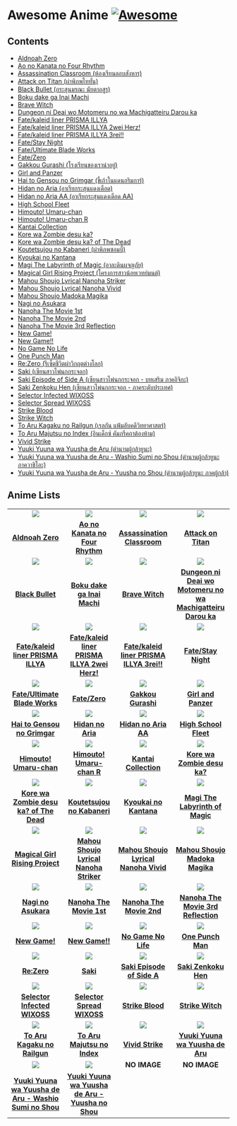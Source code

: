 # Awesome Anime [![Awesome](https://cdn.rawgit.com/sindresorhus/awesome/d7305f38d29fed78fa85652e3a63e154dd8e8829/media/badge.svg)](https://github.com/Weerapat1993/awesome-anime)

## Contents
* [Aldnoah Zero](https://www.google.com/search?q=Aldnoah+Zero)
* [Ao no Kanata no Four Rhythm](https://www.google.com/search?q=Ao+no+Kanata+no+Four+Rhythm)
* [Assassination Classroom (ห้องเรียนลอบสังหาร)](https://www.google.com/search?q=Assassination+Classroom)
* [Attack on Titan (ผ่าพิภพไททั่น)](https://www.google.com/search?q=Attack+on+Titan)
* [Black Bullet (กระสุนมรณะ นัยตาอสูร)](https://www.google.com/search?q=Black+Bullet)
* [Boku dake ga Inai Machi](https://www.google.com/search?q=Boku+dake+ga+Inai+Machi)
* [Brave Witch](https://www.google.com/search?q=Brave+Witch)
* [Dungeon ni Deai wo Motomeru no wa Machigatteiru Darou ka](https://www.google.com/search?q=Dungeon+ni+Deai+wo+Motomeru+no+wa+Machigatteiru+Darou+ka)
* [Fate/kaleid liner PRISMA ILLYA](https://www.google.com/search?q=Fate/kaleid+liner+PRISMA+ILLYA)
* [Fate/kaleid liner PRISMA ILLYA 2wei Herz!](https://www.google.com/search?q=Fate/kaleid+liner+PRISMA+ILLYA+2wei+Herz!)
* [Fate/kaleid liner PRISMA ILLYA 3rei!!](https://www.google.com/search?q=Fate/kaleid+liner+PRISMA+ILLYA+3rei!!)
* [Fate/Stay Night](https://www.google.com/search?q=Fate/Stay+Night)
* [Fate/Ultimate Blade Works](https://www.google.com/search?q=Fate/Ultimate+Blade+Works)
* [Fate/Zero](https://www.google.com/search?q=Fate/Zero)
* [Gakkou Gurashi (โรงเรียนของเราน่าอยู่)](https://www.google.com/search?q=Gakkou+Gurashi)
* [Girl and Panzer](https://www.google.com/search?q=Girl+and+Panzer)
* [Hai to Gensou no Grimgar (ขี้เถ้าในแดนกริมการ์)](https://www.google.com/search?q=Hai+to+Gensou+no+Grimgar)
* [Hidan no Aria (อาเรียกระสุนแดงเดือด)](https://www.google.com/search?q=Hidan+no+Aria)
* [Hidan no Aria AA (อาเรียกระสุนแดงเดือด AA)](https://www.google.com/search?q=Hidan+no+Aria+AA)
* [High School Fleet](https://www.google.com/search?q=High+School+Fleet)
* [Himouto! Umaru-chan](https://www.google.com/search?q=Himouto!+Umaru-chan)
* [Himouto! Umaru-chan R](https://www.google.com/search?q=Himouto!+Umaru-chan+R)
* [Kantai Collection](https://www.google.com/search?q=Kantai+Collection)
* [Kore wa Zombie desu ka?](https://www.google.com/search?q=Kore+wa+Zombie+desu+ka?)
* [Kore wa Zombie desu ka? of The Dead](https://www.google.com/search?q=Kore+wa+Zombie+desu+ka?+of+The+Dead)
* [Koutetsujou no Kabaneri (ผ่าพิภพซอมบี้)](https://www.google.com/search?q=Koutetsujou+no+Kabaneri)
* [Kyoukai no Kantana](https://www.google.com/search?q=Kyoukai+no+Kantana)
* [Magi The Labyrinth of Magic (อาละดินผจญภัย)](https://www.google.com/search?q=Magi+The+Labyrinth+of+Magic)
* [Magical Girl Rising Project (โครงการสาวน้อยเวทย์มนต์)](https://www.google.com/search?q=Magical+Girl+Rising+Project)
* [Mahou Shoujo Lyrical Nanoha Striker](https://www.google.com/search?q=Mahou+Shoujo+Lyrical+Nanoha+Striker)
* [Mahou Shoujo Lyrical Nanoha Vivid](https://www.google.com/search?q=Mahou+Shoujo+Lyrical+Nanoha+Vivid)
* [Mahou Shoujo Madoka Magika](https://www.google.com/search?q=Mahou+Shoujo+Madoka+Magika)
* [Nagi no Asukara](https://www.google.com/search?q=Nagi+no+Asukara)
* [Nanoha The Movie 1st](https://www.google.com/search?q=Nanoha+The+Movie+1st)
* [Nanoha The Movie 2nd](https://www.google.com/search?q=Nanoha+The+Movie+2nd)
* [Nanoha The Movie 3rd Reflection](https://www.google.com/search?q=Nanoha+The+Movie+3rd+Reflection)
* [New Game!](https://www.google.com/search?q=New+Game!)
* [New Game!!](https://www.google.com/search?q=New+Game!!)
* [No Game No Life](https://www.google.com/search?q=No+Game+No+Life)
* [One Punch Man](https://www.google.com/search?q=One+Punch+Man)
* [Re:Zero (รีเซ็ตชีวิตผ่าวิกฤตต่างโลก)](https://www.google.com/search?q=Re:Zero)
* [Saki (เซียนสาวไพ่นกกระจอก)](https://www.google.com/search?q=Saki)
* [Saki Episode of Side A (เซียนสาวไพ่นกกระจอก - บทเสริม ภาคอิจิกะ)](https://www.google.com/search?q=Saki+Episode+of+Side+A)
* [Saki Zenkoku Hen (เซียนสาวไพ่นกกระจอก - ภาคระดับประเทศ)](https://www.google.com/search?q=Saki+Zenkoku+Hen)
* [Selector Infected WIXOSS](https://www.google.com/search?q=Selector+Infected+WIXOSS)
* [Selector Spread WIXOSS](https://www.google.com/search?q=Selector+Spread+WIXOSS)
* [Strike Blood](https://www.google.com/search?q=Strike+Blood)
* [Strike Witch](https://www.google.com/search?q=Strike+Witch)
* [To Aru Kagaku no Railgun (เรลกัน แฟ้มลับคดีวิทยาศาสตร์)](https://www.google.com/search?q=To+Aru+Kagaku+no+Railgun)
* [To Aru Majutsu no Index (อินเด็กซ์ คัมภรีคถาต้องห้าม)](https://www.google.com/search?q=To+Aru+Majutsu+no+Index)
* [Vivid Strike](https://www.google.com/search?q=Vivid+Strike)
* [Yuuki Yuuna wa Yuusha de Aru (ตำนานผู้กล้ายูนะ)](https://www.google.com/search?q=Yuuki+Yuuna+wa+Yuusha+de+Aru)
* [Yuuki Yuuna wa Yuusha de Aru - Washio Sumi no Shou (ตำนานผู้กล้ายูนะ ภาควาชิโอะ)](https://www.google.com/search?q=Yuuki+Yuuna+wa+Yuusha+de+Aru+-+Washio+Sumi+no+Shou)
* [Yuuki Yuuna wa Yuusha de Aru - Yuusha no Shou (ตำนานผู้กล้ายูนะ ภาคผู้กล้า)](https://www.google.com/search?q=Yuuki+Yuuna+wa+Yuusha+de+Aru+-+Yuusha+no+Shou)


## Anime Lists

| | | | |
| :------: | :------: | :------: | :------: |
| [<img src="./src/assets/images/readme/aldnoah-zero.jpg" />](https://www.google.com/search?q=Aldnoah+Zero) | [<img src="./src/assets/images/readme/ao-no-kanata-no-four-rhythm.jpg" />](https://www.google.com/search?q=Ao+no+Kanata+no+Four+Rhythm) | [<img src="./src/assets/images/readme/assassination-classroom.jpg" />](https://www.google.com/search?q=Assassination+Classroom) | [<img src="./src/assets/images/readme/attack-on-titan.jpg" />](https://www.google.com/search?q=Attack+on+Titan) |
| [**Aldnoah Zero**](https://www.google.com/search?q=Aldnoah+Zero) | [**Ao no Kanata no Four Rhythm**](https://www.google.com/search?q=Ao+no+Kanata+no+Four+Rhythm) | [**Assassination Classroom**](https://www.google.com/search?q=Assassination+Classroom) | [**Attack on Titan**](https://www.google.com/search?q=Attack+on+Titan) |
| [<img src="./src/assets/images/readme/black-bullet.jpg" />](https://www.google.com/search?q=Black+Bullet) | [<img src="./src/assets/images/readme/boku-dake-ga-inai-machi.jpg" />](https://www.google.com/search?q=Boku+dake+ga+Inai+Machi) | [<img src="./src/assets/images/readme/brave-witch.jpg" />](https://www.google.com/search?q=Brave+Witch) | [<img src="./src/assets/images/readme/dungeon-ni-deai-wo-motomeru-no-wa-machigatteiru-darou-ka.jpg" />](https://www.google.com/search?q=Dungeon+ni+Deai+wo+Motomeru+no+wa+Machigatteiru+Darou+ka) |
| [**Black Bullet**](https://www.google.com/search?q=Black+Bullet) | [**Boku dake ga Inai Machi**](https://www.google.com/search?q=Boku+dake+ga+Inai+Machi) | [**Brave Witch**](https://www.google.com/search?q=Brave+Witch) | [**Dungeon ni Deai wo Motomeru no wa Machigatteiru Darou ka**](https://www.google.com/search?q=Dungeon+ni+Deai+wo+Motomeru+no+wa+Machigatteiru+Darou+ka) |
| [<img src="./src/assets/images/readme/fate-kaleid-liner-prisma-illya.jpg" />](https://www.google.com/search?q=Fate/kaleid+liner+PRISMA+ILLYA) | [<img src="./src/assets/images/readme/fate-kaleid-liner-prisma-illya-2wei-herz.jpg" />](https://www.google.com/search?q=Fate/kaleid+liner+PRISMA+ILLYA+2wei+Herz!) | [<img src="./src/assets/images/readme/fate-kaleid-liner-prisma-illya-3rei.jpg" />](https://www.google.com/search?q=Fate/kaleid+liner+PRISMA+ILLYA+3rei!!) | [<img src="./src/assets/images/readme/fate-stay-night.jpg" />](https://www.google.com/search?q=Fate/Stay+Night) |
| [**Fate/kaleid liner PRISMA ILLYA**](https://www.google.com/search?q=Fate/kaleid+liner+PRISMA+ILLYA) | [**Fate/kaleid liner PRISMA ILLYA 2wei Herz!**](https://www.google.com/search?q=Fate/kaleid+liner+PRISMA+ILLYA+2wei+Herz!) | [**Fate/kaleid liner PRISMA ILLYA 3rei!!**](https://www.google.com/search?q=Fate/kaleid+liner+PRISMA+ILLYA+3rei!!) | [**Fate/Stay Night**](https://www.google.com/search?q=Fate/Stay+Night) |
| [<img src="./src/assets/images/readme/fate-ultimate-blade-works.jpg" />](https://www.google.com/search?q=Fate/Ultimate+Blade+Works) | [<img src="./src/assets/images/readme/fate-zero.jpg" />](https://www.google.com/search?q=Fate/Zero) | [<img src="./src/assets/images/readme/gakkou-gurashi.jpg" />](https://www.google.com/search?q=Gakkou+Gurashi) | [<img src="./src/assets/images/readme/girl-and-panzer.jpg" />](https://www.google.com/search?q=Girl+and+Panzer) |
| [**Fate/Ultimate Blade Works**](https://www.google.com/search?q=Fate/Ultimate+Blade+Works) | [**Fate/Zero**](https://www.google.com/search?q=Fate/Zero) | [**Gakkou Gurashi**](https://www.google.com/search?q=Gakkou+Gurashi) | [**Girl and Panzer**](https://www.google.com/search?q=Girl+and+Panzer) |
| [<img src="./src/assets/images/readme/hai-to-gensou-no-grimgar.jpg" />](https://www.google.com/search?q=Hai+to+Gensou+no+Grimgar) | [<img src="./src/assets/images/readme/hidan-no-aria.jpg" />](https://www.google.com/search?q=Hidan+no+Aria) | [<img src="./src/assets/images/readme/hidan-no-aria-aa.jpg" />](https://www.google.com/search?q=Hidan+no+Aria+AA) | [<img src="./src/assets/images/readme/high-school-fleet.jpg" />](https://www.google.com/search?q=High+School+Fleet) |
| [**Hai to Gensou no Grimgar**](https://www.google.com/search?q=Hai+to+Gensou+no+Grimgar) | [**Hidan no Aria**](https://www.google.com/search?q=Hidan+no+Aria) | [**Hidan no Aria AA**](https://www.google.com/search?q=Hidan+no+Aria+AA) | [**High School Fleet**](https://www.google.com/search?q=High+School+Fleet) |
| [<img src="./src/assets/images/readme/himouto-umaru-chan.jpg" />](https://www.google.com/search?q=Himouto!+Umaru-chan) | [<img src="./src/assets/images/readme/himouto-umaru-chan-r.jpg" />](https://www.google.com/search?q=Himouto!+Umaru-chan+R) | [<img src="./src/assets/images/readme/kantai-collection.jpg" />](https://www.google.com/search?q=Kantai+Collection) | [<img src="./src/assets/images/readme/kore-wa-zombie-desu-ka.jpg" />](https://www.google.com/search?q=Kore+wa+Zombie+desu+ka?) |
| [**Himouto! Umaru-chan**](https://www.google.com/search?q=Himouto!+Umaru-chan) | [**Himouto! Umaru-chan R**](https://www.google.com/search?q=Himouto!+Umaru-chan+R) | [**Kantai Collection**](https://www.google.com/search?q=Kantai+Collection) | [**Kore wa Zombie desu ka?**](https://www.google.com/search?q=Kore+wa+Zombie+desu+ka?) |
| [<img src="./src/assets/images/readme/kore-wa-zombie-desu-ka-of-the-dead.jpg" />](https://www.google.com/search?q=Kore+wa+Zombie+desu+ka?+of+The+Dead) | [<img src="./src/assets/images/readme/koutetsujou-no-kabaneri.jpg" />](https://www.google.com/search?q=Koutetsujou+no+Kabaneri) | [<img src="./src/assets/images/readme/kyoukai-no-kantana.jpg" />](https://www.google.com/search?q=Kyoukai+no+Kantana) | [<img src="./src/assets/images/readme/magi-the-labyrinth-of-magic.jpg" />](https://www.google.com/search?q=Magi+The+Labyrinth+of+Magic) |
| [**Kore wa Zombie desu ka? of The Dead**](https://www.google.com/search?q=Kore+wa+Zombie+desu+ka?+of+The+Dead) | [**Koutetsujou no Kabaneri**](https://www.google.com/search?q=Koutetsujou+no+Kabaneri) | [**Kyoukai no Kantana**](https://www.google.com/search?q=Kyoukai+no+Kantana) | [**Magi The Labyrinth of Magic**](https://www.google.com/search?q=Magi+The+Labyrinth+of+Magic) |
| [<img src="./src/assets/images/readme/magical-girl-rising-project.jpg" />](https://www.google.com/search?q=Magical+Girl+Rising+Project) | [<img src="./src/assets/images/readme/mahou-shoujo-lyrical-nanoha-striker.jpg" />](https://www.google.com/search?q=Mahou+Shoujo+Lyrical+Nanoha+Striker) | [<img src="./src/assets/images/readme/mahou-shoujo-lyrical-nanoha-vivid.jpg" />](https://www.google.com/search?q=Mahou+Shoujo+Lyrical+Nanoha+Vivid) | [<img src="./src/assets/images/readme/mahou-shoujo-madoka-magika.jpg" />](https://www.google.com/search?q=Mahou+Shoujo+Madoka+Magika) |
| [**Magical Girl Rising Project**](https://www.google.com/search?q=Magical+Girl+Rising+Project) | [**Mahou Shoujo Lyrical Nanoha Striker**](https://www.google.com/search?q=Mahou+Shoujo+Lyrical+Nanoha+Striker) | [**Mahou Shoujo Lyrical Nanoha Vivid**](https://www.google.com/search?q=Mahou+Shoujo+Lyrical+Nanoha+Vivid) | [**Mahou Shoujo Madoka Magika**](https://www.google.com/search?q=Mahou+Shoujo+Madoka+Magika) |
| [<img src="./src/assets/images/readme/nagi-no-asukara.jpg" />](https://www.google.com/search?q=Nagi+no+Asukara) | [<img src="./src/assets/images/readme/nanoha-the-movie-1st.jpg" />](https://www.google.com/search?q=Nanoha+The+Movie+1st) | [<img src="./src/assets/images/readme/nanoha-the-movie-2nd.jpg" />](https://www.google.com/search?q=Nanoha+The+Movie+2nd) | [<img src="./src/assets/images/readme/nanoha-the-movie-3rd-reflection.jpg" />](https://www.google.com/search?q=Nanoha+The+Movie+3rd+Reflection) |
| [**Nagi no Asukara**](https://www.google.com/search?q=Nagi+no+Asukara) | [**Nanoha The Movie 1st**](https://www.google.com/search?q=Nanoha+The+Movie+1st) | [**Nanoha The Movie 2nd**](https://www.google.com/search?q=Nanoha+The+Movie+2nd) | [**Nanoha The Movie 3rd Reflection**](https://www.google.com/search?q=Nanoha+The+Movie+3rd+Reflection) |
| [<img src="./src/assets/images/readme/new-game.jpg" />](https://www.google.com/search?q=New+Game!) | [<img src="./src/assets/images/readme/new-game.jpg" />](https://www.google.com/search?q=New+Game!!) | [<img src="./src/assets/images/readme/no-game-no-life.jpg" />](https://www.google.com/search?q=No+Game+No+Life) | [<img src="./src/assets/images/readme/one-punch-man.jpg" />](https://www.google.com/search?q=One+Punch+Man) |
| [**New Game!**](https://www.google.com/search?q=New+Game!) | [**New Game!!**](https://www.google.com/search?q=New+Game!!) | [**No Game No Life**](https://www.google.com/search?q=No+Game+No+Life) | [**One Punch Man**](https://www.google.com/search?q=One+Punch+Man) |
| [<img src="./src/assets/images/readme/re-zero.jpg" />](https://www.google.com/search?q=Re:Zero) | [<img src="./src/assets/images/readme/saki.jpg" />](https://www.google.com/search?q=Saki) | [<img src="./src/assets/images/readme/saki-episode-of-side-a.jpg" />](https://www.google.com/search?q=Saki+Episode+of+Side+A) | [<img src="./src/assets/images/readme/saki-zenkoku-hen.jpg" />](https://www.google.com/search?q=Saki+Zenkoku+Hen) |
| [**Re:Zero**](https://www.google.com/search?q=Re:Zero) | [**Saki**](https://www.google.com/search?q=Saki) | [**Saki Episode of Side A**](https://www.google.com/search?q=Saki+Episode+of+Side+A) | [**Saki Zenkoku Hen**](https://www.google.com/search?q=Saki+Zenkoku+Hen) |
| [<img src="./src/assets/images/readme/selector-infected-wixoss.jpg" />](https://www.google.com/search?q=Selector+Infected+WIXOSS) | [<img src="./src/assets/images/readme/selector-spread-wixoss.jpg" />](https://www.google.com/search?q=Selector+Spread+WIXOSS) | [<img src="./src/assets/images/readme/strike-blood.jpg" />](https://www.google.com/search?q=Strike+Blood) | [<img src="./src/assets/images/readme/strike-witch.jpg" />](https://www.google.com/search?q=Strike+Witch) |
| [**Selector Infected WIXOSS**](https://www.google.com/search?q=Selector+Infected+WIXOSS) | [**Selector Spread WIXOSS**](https://www.google.com/search?q=Selector+Spread+WIXOSS) | [**Strike Blood**](https://www.google.com/search?q=Strike+Blood) | [**Strike Witch**](https://www.google.com/search?q=Strike+Witch) |
| [<img src="./src/assets/images/readme/to-aru-kagaku-no-railgun.jpg" />](https://www.google.com/search?q=To+Aru+Kagaku+no+Railgun) | [<img src="./src/assets/images/readme/to-aru-majutsu-no-index.jpg" />](https://www.google.com/search?q=To+Aru+Majutsu+no+Index) | [<img src="./src/assets/images/readme/vivid-strike.jpg" />](https://www.google.com/search?q=Vivid+Strike) | [<img src="./src/assets/images/readme/yuuki-yuuna-wa-yuusha-de-aru.jpg" />](https://www.google.com/search?q=Yuuki+Yuuna+wa+Yuusha+de+Aru) |
| [**To Aru Kagaku no Railgun**](https://www.google.com/search?q=To+Aru+Kagaku+no+Railgun) | [**To Aru Majutsu no Index**](https://www.google.com/search?q=To+Aru+Majutsu+no+Index) | [**Vivid Strike**](https://www.google.com/search?q=Vivid+Strike) | [**Yuuki Yuuna wa Yuusha de Aru**](https://www.google.com/search?q=Yuuki+Yuuna+wa+Yuusha+de+Aru) |
| [<img src="./src/assets/images/readme/yuuki-yuuna-wa-yuusha-de-aru-washio-sumi-no-shou.jpg" />](https://www.google.com/search?q=Yuuki+Yuuna+wa+Yuusha+de+Aru+-+Washio+Sumi+no+Shou) | [<img src="./src/assets/images/readme/yuuki-yuuna-wa-yuusha-de-aru-yuusha-no-shou.jpg" />](https://www.google.com/search?q=Yuuki+Yuuna+wa+Yuusha+de+Aru+-+Yuusha+no+Shou) | **NO IMAGE** | **NO IMAGE** |
| [**Yuuki Yuuna wa Yuusha de Aru - Washio Sumi no Shou**](https://www.google.com/search?q=Yuuki+Yuuna+wa+Yuusha+de+Aru+-+Washio+Sumi+no+Shou) | [**Yuuki Yuuna wa Yuusha de Aru - Yuusha no Shou**](https://www.google.com/search?q=Yuuki+Yuuna+wa+Yuusha+de+Aru+-+Yuusha+no+Shou) | | |


